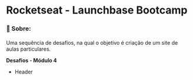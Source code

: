 # **Rocketseat - Launchbase Bootcamp**

### :rocket: Sobre:

#### 
Uma sequência de desafios, na qual o objetivo é criação de um site de aulas particulares. 

**Desafios - Módulo 4**
*  Header